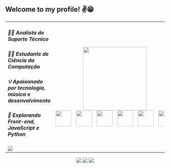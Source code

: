 ## Welcome to my profile! ✌️😁
<div align=center>

<table>
<tr>
  <td>

##### 🧑‍💻 Analista de Suporte Técnico  
##### 👨‍🎓 Estudante de Ciência da Computação  
##### 💡 Apaixonado por tecnologia, música e desenvolvimento  
##### 🚀 Explorando Front-end, JavaScript e Python  
<img src="https://github-readme-stats.vercel.app/api/top-langs/?username=bnohandz&layout=compact&theme=nightowl" />

  </td>
  <td align="center">
    <img src="https://media3.giphy.com/media/v1.Y2lkPTc5MGI3NjExYjRqcGoyd2pqeHZkZHRocjdmM2Y3bmc4YWx0Z3cwZzk4bDEwc3ZxOSZlcD12MV9pbnRlcm5hbF9naWZfYnlfaWQmY3Q9Zw/78XCFBGOlS6keY1Bil/giphy.gif" width="200px" />
    <div align="center" style="display: flex; justify-content: center; gap: 15px;">
      <img src="https://cdn.jsdelivr.net/gh/devicons/devicon/icons/python/python-original.svg" height="50"/>
      <img src="https://cdn.jsdelivr.net/gh/devicons/devicon/icons/html5/html5-original.svg" height="50"/>
      <img src="https://cdn.jsdelivr.net/gh/devicons/devicon/icons/css3/css3-original.svg" height="50"/>
      <img src="https://cdn.jsdelivr.net/gh/devicons/devicon/icons/javascript/javascript-original.svg" height="50"/>
      <img src="https://cdn.jsdelivr.net/gh/devicons/devicon/icons/git/git-original.svg" height="50"/>
     <img src="https://cdn.jsdelivr.net/gh/devicons/devicon@latest/icons/java/java-original.svg" height="50"/>
    </div>
    </td>
  </tr>
</table>

  <div align="center">
    <a href="https://www.linkedin.com/in/brunofrnnds/" target="_blank"><img src="https://img.shields.io/badge/-LinkedIn-%230077B5?style=for-the-badge&logo=linkedin&logoColor=white"></a>
    <a href="mailto:bnohunt@gmail.com" target="_blank"><img src="https://img.shields.io/badge/-Gmail-%23333?style=for-the-badge&logo=gmail&logoColor=white"></a>
    <a href="https://instagram.com/bnohandz" target="_blank"><img src="https://img.shields.io/badge/-Instagram-%23E4405F?style=for-the-badge&logo=instagram&logoColor=white"></a>
  </div>

</div>
